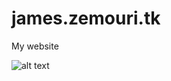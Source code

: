 # james.zemouri.tk
My website 

![alt text](https://img.shields.io/badge/statut-private-red.svg "badge status")

